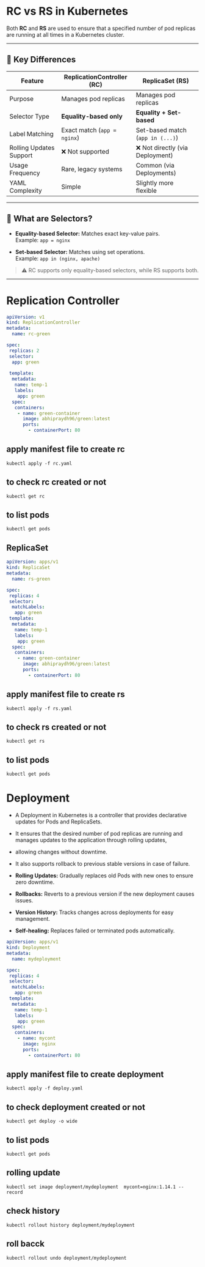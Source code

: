 # RC vs RS in Kubernetes
Both **RC** and **RS** are used to ensure that a specified number of pod replicas are running at all times in a Kubernetes cluster.

---

## 🧾 Key Differences

| Feature                  | ReplicationController (RC)        | ReplicaSet (RS)                  |
|--------------------------|-----------------------------------|----------------------------------|
| Purpose                  | Manages pod replicas              | Manages pod replicas             |
| Selector Type            | **Equality-based only**           | **Equality + Set-based**         |
| Label Matching           | Exact match (`app = nginx`)       | Set-based match (`app in (...)`) |
| Rolling Updates Support  | ❌ Not supported                   | ❌ Not directly (via Deployment)  |
| Usage Frequency          | Rare, legacy systems              | Common (via Deployments)         |
| YAML Complexity          | Simple                            | Slightly more flexible           |

---

## 🧠 What are Selectors?

- **Equality-based Selector:** Matches exact key-value pairs.  
  Example: `app = nginx`
  
- **Set-based Selector:** Matches using set operations.  
  Example: `app in (nginx, apache)`

> ⚠️ RC supports only equality-based selectors, while RS supports both.

---


# Replication Controller

```yaml
apiVersion: v1
kind: ReplicationController
metadata:
  name: rc-green

spec:
 replicas: 2
 selector:
  app: green
  
 template:
  metadata:
   name: temp-1
   labels:
    app: green
  spec:
   containers:
    - name: green-container
      image: abhipraydh96/green:latest
      ports:
        - containerPort: 80
```
## apply manifest file to create rc
````
kubectl apply -f rc.yaml
````
## to check rc created or not
````
kubectl get rc
````
## to list pods
````
kubectl get pods
````

## ReplicaSet

```yaml
apiVersion: apps/v1
kind: ReplicaSet
metadata:
  name: rs-green

spec:
 replicas: 4
 selector:
  matchLabels:
   app: green
 template:
  metadata:
   name: temp-1
   labels:
    app: green
  spec:
   containers:
    - name: green-container
      image: abhipraydh96/green:latest
      ports:
        - containerPort: 80
```

## apply manifest file to create rs
````
kubectl apply -f rs.yaml
````
## to check rs created or not
````
kubectl get rs
````
## to list pods
````
kubectl get pods
````

# Deployment
- A Deployment in Kubernetes is a controller that provides declarative updates for Pods and ReplicaSets. 
- It ensures that the desired number of pod replicas are running and manages updates to the application through rolling updates, 
- allowing changes without downtime. 
- It also supports rollback to previous stable versions in case of failure.
  
- **Rolling Updates:** Gradually replaces old Pods with new ones to ensure zero downtime.
- **Rollbacks:** Reverts to a previous version if the new deployment causes issues.

- **Version History:** Tracks changes across deployments for easy management.

- **Self-healing:** Replaces failed or terminated pods automatically.

```yaml
apiVersion: apps/v1
kind: Deployment
metadata:
  name: mydeployment

spec:
 replicas: 4
 selector:
  matchLabels:
   app: green
 template:
  metadata:
   name: temp-1
   labels:
    app: green
  spec:
   containers:
    - name: mycont
      image: nginx
      ports:
        - containerPort: 80
```


## apply manifest file to create deployment
````
kubectl apply -f deploy.yaml
````
## to check deployment created or not
````
kubectl get deploy -o wide
````
## to list pods
````
kubectl get pods
````

## rolling update
````
kubectl set image deployment/mydeployment  mycont=nginx:1.14.1 --record
````

## check history
````
kubectl rollout history deployment/mydeployment
````
## roll bacck

````
kubectl rollout undo deployment/mydeployment
````
